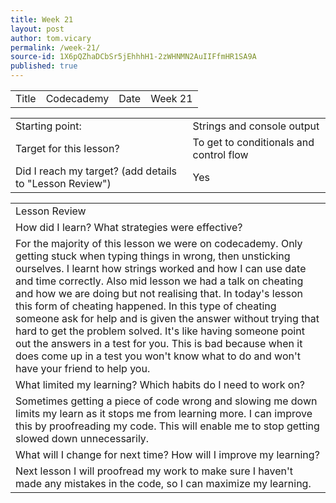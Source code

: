 ```yaml
---
title: Week 21
layout: post
author: tom.vicary
permalink: /week-21/
source-id: 1X6pQZhaDCbSr5jEhhhH1-2zWHNMN2AuIIFfmHR1SA9A
published: true
---
```

<table>
  <tr>
    <td>Title</td>
    <td>Codecademy</td>
    <td>Date</td>
    <td>Week 21</td>
  </tr>
</table>


<table>
  <tr>
    <td>Starting point:</td>
    <td>Strings and console output</td>
  </tr>
  <tr>
    <td>Target for this lesson?</td>
    <td>To get to conditionals and control flow</td>
  </tr>
  <tr>
    <td>Did I reach my target? (add details to "Lesson Review")</td>
    <td>Yes</td>
  </tr>
</table>


<table>
  <tr>
    <td>Lesson Review</td>
  </tr>
  <tr>
    <td>How did I learn? What strategies were effective?</td>
  </tr>
  <tr>
    <td>For the majority of this lesson we were on codecademy. Only getting stuck when typing things in wrong, then unsticking ourselves. I learnt how strings worked and how I can use date and time correctly. Also mid lesson we had a talk on cheating and how we are doing but not realising that. In today's lesson this form of cheating happened. In this type of cheating someone ask for help and is given the answer without trying that hard to get the problem solved. It's like having someone point out the answers in a test for you. This is bad because when it does come up in a test you won't know what to do and won't have your friend to help you.</td>
  </tr>
  <tr>
    <td>What limited my learning? Which habits do I need to work on?</td>
  </tr>
  <tr>
    <td>Sometimes getting a piece of code wrong and slowing me down limits my learn as it stops me from learning more. I can improve this by proofreading my code. This will enable me to stop getting slowed down unnecessarily.</td>
  </tr>
  <tr>
    <td>What will I change for next time? How will I improve my learning?</td>
  </tr>
  <tr>
    <td>Next lesson I will proofread my work to make sure I haven't made any mistakes in the code, so I can maximize my learning.</td>
  </tr>
</table>


